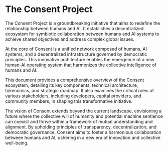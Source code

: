 # The Consent Project

The Consent Project is a groundbreaking initiative that aims to redefine the relationship between humans and AI. It establishes a decentralized ecosystem for symbiotic collaboration between humans and AI systems to achieve shared objectives and address complex global issues.

At the core of Consent is a unified network composed of humans, AI systems, and a decentralized infrastructure governed by democratic principles. This innovative architecture enables the emergence of a new human-AI operating system that harmonizes the collective intelligence of humans and AI.

This document provides a comprehensive overview of the Consent ecosystem, detailing its key components, technical architecture, tokenomics, and strategic roadmap. It also examines the critical roles of various stakeholders, including developers, capital providers, and community members, in shaping this transformative initiative.

The vision of Consent extends beyond the current landscape, envisioning a future where the collective will of humanity and potential machine sentience can coexist and thrive within a framework of mutual understanding and alignment. By upholding principles of transparency, decentralization, and democratic governance, Consent aims to foster a harmonious collaboration between humans and AI, ushering in a new era of innovation and collective well-being.
